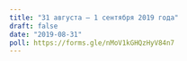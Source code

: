 ```yaml
---
title: "31 августа — 1 сентября 2019 года"
draft: false
date: "2019-08-31"
poll: https://forms.gle/nMoV1kGHQzHyV84n7
---
```


